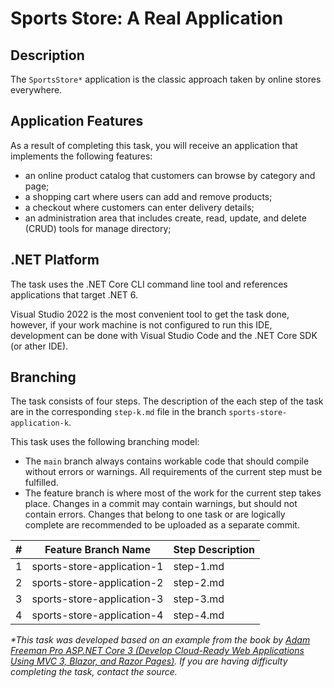 # Sports Store: A Real Application

## Description

The `SportsStore*` application is the classic approach taken by online stores everywhere.

## Application Features

As a result of completing this task, you will receive an application that implements the following features:
- an online product catalog that customers can browse by category and page;
- a shopping cart where users can add and remove products;
- a checkout where customers can enter delivery details;
- an administration area that includes create, read, update, and delete (CRUD) tools for manage directory;

## .NET Platform
The task uses the .NET Core CLI command line tool and references applications that target .NET 6.

Visual Studio 2022 is the most convenient tool to get the task done, however, if your work machine is not configured to run this IDE, development can be done with Visual Studio Code and the .NET Core SDK (or ather IDE).

## Branching

The task consists of four steps. The description of the each step of the task are in the corresponding `step-k.md` file in the branch `sports-store-application-k`.

This task uses the following branching model:

- The `main` branch always contains workable code that should compile without errors or warnings. All requirements of the current step must be fulfilled.
- The feature branch is where most of the work for the current step takes place. Changes in a commit may contain warnings, but should not contain errors. Changes that belong to one task or are logically complete are recommended to be uploaded as a separate commit.

| # | Feature Branch Name | Step Description |
| ------ | ------ | ------ |
| 1 | sports-store-application-1 | step-1.md |
| 2 | sports-store-application-2 | step-2.md |
| 3 | sports-store-application-3 | step-3.md |
| 4 | sports-store-application-4 | step-4.md |

_*This task was developed based on an example from the book by [Adam Freeman Pro ASP.NET Core 3 (Develop Cloud-Ready Web Applications Using MVC 3, Blazor, and Razor Pages)](https://www.amazon.com/Pro-ASP-NET-Core-Cloud-Ready-Applications/dp/1484254392). If you are having difficulty completing the task, contact the source._
